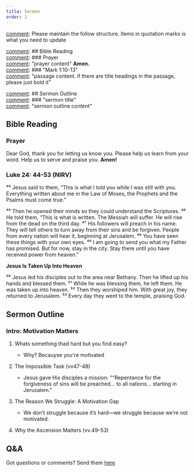 ```yaml
---
title: Sermon 
order: 2
---
```


[comment]: Please maintain the follow structure. Items in quotation marks is what you need to update

[comment]: ## Bible Reading  
[comment]: ### Prayer  
[comment]: "prayer content"  **Amen.**  
[comment]:  ### "Mark 1:10-13"  
[comment]: "passage content. if there are title headings in the passage, please just bold it"  

[comment]: ## Sermon Outline  
[comment]: ### "sermon title"  
[comment]: "sermon outline content"  

[comment]: ------------------------------------------------------------------------------------
## Bible Reading
### Prayer
Dear God, thank you for letting us know you. Please help us learn from your word. Help us to serve and praise you. **Amen!**

### Luke 24: 44-53 (NIRV)

⁴⁴ Jesus said to them, “This is what I told you while I was still with you. Everything written about me in the Law of Moses, the Prophets and the Psalms must come true.”

⁴⁵ Then he opened their minds so they could understand the Scriptures. ⁴⁶ He told them, “This is what is written. The Messiah will suffer. He will rise from the dead on the third day. ⁴⁷ His followers will preach in his name. They will tell others to turn away from their sins and be forgiven. People from every nation will hear it, beginning at Jerusalem. ⁴⁸ You have seen these things with your own eyes. ⁴⁹ I am going to send you what my Father has promised. But for now, stay in the city. Stay there until you have received power from heaven.”

**Jesus Is Taken Up Into Heaven**

⁵⁰ Jesus led his disciples out to the area near Bethany. Then he lifted up his hands and blessed them. ⁵¹ While he was blessing them, he left them. He was taken up into heaven. ⁵² Then they worshiped him. With great joy, they returned to Jerusalem. ⁵³ Every day they went to the temple, praising God.

## Sermon Outline

### Intro: Motivation Matters 
1. Whats something thad hard but you find easy?
    - Why? Becauyse you're motivated

2. The Impossible Task (vv47-48)
    - Jesus gave His disciples a mission: "“Repentance for the forgiveness of sins will be preached… to all nations… starting in Jerusalem.”

3. The Reason We Struggle: A Motivation Gap
   - We don’t struggle because it’s hard—we struggle because we’re not motivated.
  
4. Why the Ascension Matters (vv.49–53)

## Q&A
Got questions or comments? Send them [here](https://tinyurl.com/SGHACQuestionsAnswers)
